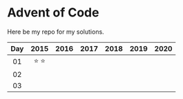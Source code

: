 # Advent of Code

Here be my repo for my solutions.

| Day |      2015     | 2016 | 2017 | 2018 | 2019 | 2020 |
|:---:|:-------------:|:----:|:----:|:----:|:----:|:----:|
|  01 | :star: :star: |      |      |      |      |      |
|  02 |               |      |      |      |      |      |
|  03 |               |      |      |      |      |      |
